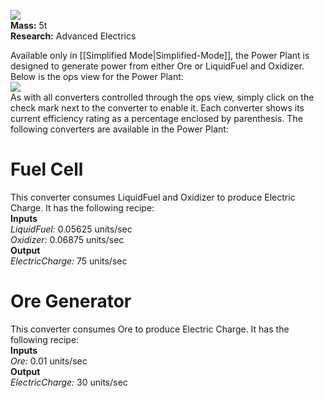 ![](https://github.com/Angel-125/Pathfinder/wiki/Battery.jpg)  
**Mass:** 5t  
**Research:** Advanced Electrics

Available only in [[Simplified Mode|Simplified-Mode]], the Power Plant is designed to generate power from either Ore or LiquidFuel and Oxidizer. Below is the ops view for the Power Plant:  
![](https://github.com/Angel-125/Pathfinder/wiki/PowerPlant.jpg)  
As with all converters controlled through the ops view, simply click on the check mark next to the converter to enable it. Each converter shows its current efficiency rating as a percentage enclosed by parenthesis. The following converters are available in the Power Plant:
# Fuel Cell  
This converter consumes LiquidFuel and Oxidizer to produce Electric Charge. It has the following recipe:  
**Inputs**  
_LiquidFuel:_ 0.05625 units/sec  
_Oxidizer:_ 0.06875 units/sec  
**Output**  
_ElectricCharge:_ 75 units/sec  
# Ore Generator  
This converter consumes Ore to produce Electric Charge. It has the following recipe:  
**Inputs**  
_Ore:_ 0.01 units/sec  
**Output**  
_ElectricCharge:_ 30 units/sec  